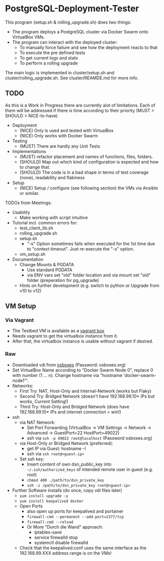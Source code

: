 # PostgreSQL-Deployment-Tester

This program (setup.sh & rolling_upgrade.sh) does two things:
- The program deploys a PostgreSQL cluster via Docker Swarm onto VirtualBox VMs.
- The program can interact with the deployed cluster:
  - To manually force failure and see how the deployment reacts to that
  - To execute the pre defined tests
  - To get current logs and stats
  - To perform a rolling upgrade
  
The main logic is implemented in cluster/setup.sh and cluster/rolling_upgrade.sh.
See cluster/REAMDE.md for more info.

## TODO

As this is a Work in Progress there are currently alot of limitations. Each of them will be addressed if there is time according to their priority (MUST > SHOULD > NICE-to-have)

- Deployment
  - (NICE) Only is used and tested with VirtualBox
  - (NICE) Only works with Docker Swarm
- Testing
  - (MUST) There are hardly any Unit Tests
- Implementations
  - (MUST) refactor placement and names of functions, files, folders.
  - (SHOULD) Map out which kind of configuration is expected and how to change that.
  - (SHOULD) The code is in a bad shape in terms of test coverage (none), readability and flakiness
- Setup
  - (NICE) Setup / configure (see following section) the VMs via Ansible or similar.

TODOs from Meetings:
- Usability
  - Make working with script intuitive
- Tutorial incl. common errors for:
  - test_client_lib.sh 
  - rolling_upgrade.sh
  - setup.sh
    - "-s" Option sometimes fails when executed for the 1st time due to "context timeout". Just re-execute the "-s" option.
  - vm_setup.sh
- Documentation
  - Change Mounts & PGDATA
    - Use standard PGDATA
    - via ENV vars set "old" folder location and via mount set "old" folder (preperation for pg_upgrade)
  - Hints on further development (e.g. switch to python or Upgrade from v10 to v12)

## VM Setup

### Via Vagrant
- The Testbed VM is available as a [vagrant box](https://app.vagrantup.com/hanszimmer5000/boxes/pdt-testbed)
- Needs vagrant to get the virtualbox instance from it.
- After that, the virtualbox instance is usable without vagrant if desired.

### Raw
- Downloaded vdi from [osboxes](https://www.osboxes.org/centos/#centos-1908-vbox) (Password: osboxes.org)
- Set VirtualBox Name according to "Docker Swarm Node 0", replace 0 with number (1 ... n). Change hostname via "hostname 'docker-swarm-node1'".
- Networks: 
  - First Try: NAT, Host-Only and Internal-Network (works but Flaky)
  - Second Try: Bridged Network (doesn't have 192.168.99.10* IPs but works, Current Setting!)
  - Third Try: Host-Only and Bridged Network (does have 192.168.99.10* IPs and internet connection = win!)
- ssh
  - via NAT Network:
    - Set Port Forwarding (VirtualBox -> VM Settings -> Network -> Advanced -> GuestPort=22 HostPort=49022)
    - ssh via `ssh -p 49022 root@localhost` (Password osboxes.org)
  - via Host-Only or Bridged Network (preferred):
    - get IP via Guest: hostname -I
    - ssh via `ssh root@<guest-ip>`
  - Set ssh key:
    - Insert content of own dsn_public_key into `~/.ssh/authorized_keys` of intended remote user in guest (e.g. root)
    - `chmod 400 ./path/to/dsn_private_key`
    - `ssh -i /path/to/dsn_private_key root@<guest-ip>`
- Further Software installs (do once, copy vdi files later)
  - `yum install upgrade -y`
  - `yum install keepalived docker`
  - Open Ports
    - also open up ports for keepalived and portainer
    - `firewall-cmd --permanent --add-port=2377/tcp`
    - `firewall-cmd --reload`
    - Or More "Durch die Wand" approach:
      - iptables-save
      - service firewalld stop
      - systemctl disable firewalld
  - Check that the keepalived.conf uses the same interface as the 192.168.99.XXX address range is on the VMs!

